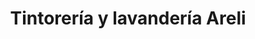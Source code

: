 ---
title: "Tintorería y lavandería Areli"
url: /almoloya-de-juarez-estado-de-mexico/tintoreria-y-lavanderia-areli/
shop: lavandería
---